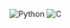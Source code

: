 <!-- 언어 -->
![Python](https://img.shields.io/badge/Python-3776AB?style=flat-square&logo=python&logoColor=white)
![C](https://img.shields.io/badge/C언어-A8B9CC?style=flat-square&logo=c&logoColor=black)
